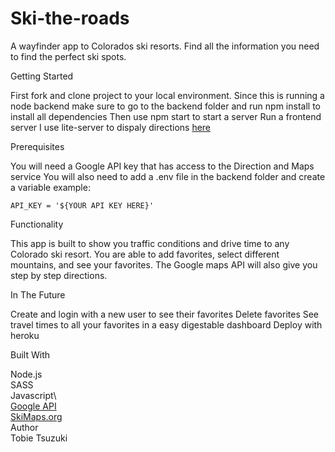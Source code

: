 # Ski-the-roads
A wayfinder app to Colorados ski resorts. Find all the information you need to find the perfect ski spots. 

Getting Started

First fork and clone project to your local environment.
Since this is running a node backend make sure to go to the backend folder and run npm install to install all dependencies
Then use npm start to start a server
Run a frontend server I use lite-server to dispaly directions [here](https://www.npmjs.com/package/lite-server)

Prerequisites

You will need a Google API key that has access to the Direction and Maps service 
You will also need to add a .env file in the backend folder and create a variable
example: 

`API_KEY = '${YOUR API KEY HERE}'`

Functionality

This app is built to show you traffic conditions and drive time to any Colorado ski resort. You are able to add favorites, select different mountains, and see your favorites.
The Google maps API will also give you step by step directions. 

In The Future

Create and login with a new user to see their favorites
Delete favorites
See travel times to all your favorites in a easy digestable dashboard
Deploy with heroku

Built With

Node.js\
SASS\
Javascript\  
[Google API](https://cloud.google.com/maps-platform/) \
[SkiMaps.org](https://skimap.org/) \
Author \
Tobie Tsuzuki
